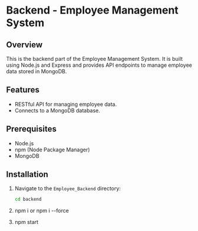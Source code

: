 
# Backend - Employee Management System

## Overview

This is the backend part of the Employee Management System. It is built using Node.js and Express and provides API endpoints to manage employee data stored in MongoDB.

## Features

- RESTful API for managing employee data.
- Connects to a MongoDB database.

## Prerequisites

- Node.js
- npm (Node Package Manager)
- MongoDB

## Installation

1. Navigate to the `Employee_Backend` directory:
   ```sh
   cd backend

 2.  npm i or npm i --force

 3. npm start
